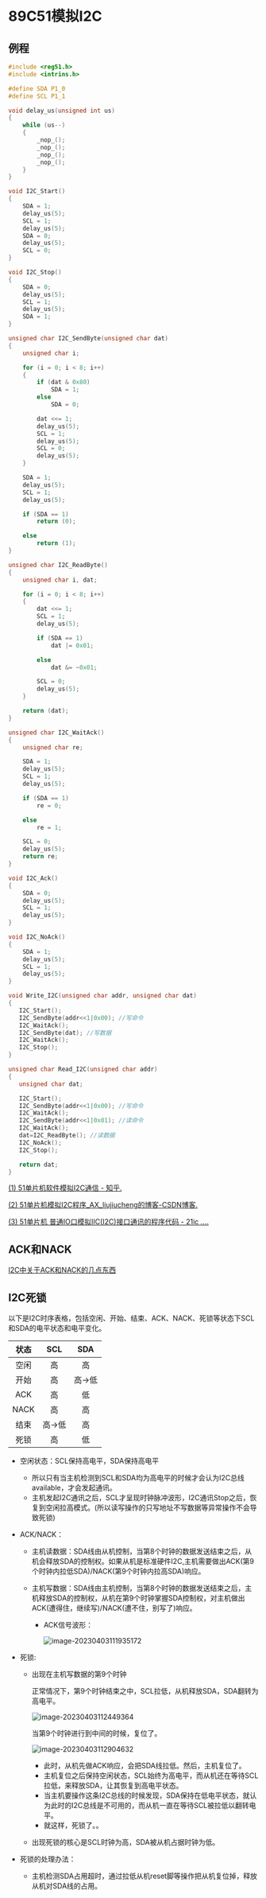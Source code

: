 # 89C51模拟I2C

## 例程

```c
#include <reg51.h>
#include <intrins.h>

#define SDA P1_0
#define SCL P1_1

void delay_us(unsigned int us)
{
    while (us--)
    {
        _nop_();
        _nop_();
        _nop_();
        _nop_();
    }
}

void I2C_Start()
{
    SDA = 1;
    delay_us(5);
    SCL = 1;
    delay_us(5);
    SDA = 0;
    delay_us(5);
    SCL = 0;
}

void I2C_Stop()
{
    SDA = 0;
    delay_us(5);
    SCL = 1;
    delay_us(5);
    SDA = 1;
}

unsigned char I2C_SendByte(unsigned char dat)
{
    unsigned char i;

    for (i = 0; i < 8; i++)
    {
        if (dat & 0x80)
            SDA = 1;
        else
            SDA = 0;

        dat <<= 1;
        delay_us(5);
        SCL = 1;
        delay_us(5);
        SCL = 0;
        delay_us(5);
    }

    SDA = 1;
    delay_us(5);
    SCL = 1;
    delay_us(5);

    if (SDA == 1)
        return (0);

    else
        return (1);
}

unsigned char I2C_ReadByte()
{
    unsigned char i, dat;

    for (i = 0; i < 8; i++)
    {
        dat <<= 1;
        SCL = 1;
        delay_us(5);

        if (SDA == 1)
            dat |= 0x01;

        else
            dat &= ~0x01;

        SCL = 0;
        delay_us(5);
    }

    return (dat);
}

unsigned char I2C_WaitAck()
{
    unsigned char re;

    SDA = 1;
    delay_us(5);
    SCL = 1;
    delay_us(5);

    if (SDA == 1)
        re = 0;

    else
        re = 1;

    SCL = 0;
    delay_us(5);
    return re;
}

void I2C_Ack()
{
    SDA = 0;
    delay_us(5);
    SCL = 1;
    delay_us(5);
}

void I2C_NoAck()
{
    SDA = 1;
    delay_us(5);
    SCL = 1;
    delay_us(5);
}

void Write_I2C(unsigned char addr, unsigned char dat)
{
   I2C_Start();
   I2C_SendByte(addr<<1|0x00); //写命令
   I2C_WaitAck();
   I2C_SendByte(dat); //写数据
   I2C_WaitAck();
   I2C_Stop();
}

unsigned char Read_I2C(unsigned char addr)
{
   unsigned char dat;

   I2C_Start();
   I2C_SendByte(addr<<1|0x00); //写命令
   I2C_WaitAck();
   I2C_SendByte(addr<<1|0x01); //读命令
   I2C_WaitAck();
   dat=I2C_ReadByte(); //读数据
   I2C_NoAck();
   I2C_Stop();

   return dat;
}
```


[(1) 51单片机软件模拟I2C通信 - 知乎.](https://zhuanlan.zhihu.com/p/90929240) 

[(2) 51单片机模拟I2C程序_AX_liujiucheng的博客-CSDN博客.]( https://blog.csdn.net/Mr_liu_JC/article/details/119428448 )

[(3) 51单片机 普通IO口模拟IIC(I2C)接口通讯的程序代码 - 21ic ....]( https://www.21ic.com/app/mcu/201701/701380.htm)



## ACK和NACK

[I2C中关于ACK和NACK的几点东西](https://www.cnblogs.com/aspirs/p/13088283.html)



## I2C死锁

以下是I2C时序表格，包括空闲、开始、结束、ACK、NACK、死锁等状态下SCL和SDA的电平状态和电平变化。

| 状态 |  SCL  |  SDA  |
| :--: | :---: | :---: |
| 空闲 |  高   |  高   |
| 开始 |  高   | 高→低 |
| ACK  |  高   |  低   |
| NACK |  高   |  高   |
| 结束 | 高→低 |  高   |
| 死锁 |  高   |  低   |

- 空闲状态：SCL保持高电平，SDA保持高电平

  - 所以只有当主机检测到SCL和SDA均为高电平的时候才会认为I2C总线available，才会发起通讯。
  - 主机发起I2C通讯之后，SCL才呈现时钟脉冲波形，I2C通讯Stop之后，恢复到空闲拉高模式。(所以读写操作的只写地址不写数据等异常操作不会导致死锁)

- ACK/NACK：

  - 主机读数据：SDA线由从机控制，当第8个时钟的数据发送结束之后，从机会释放SDA的控制权。如果从机是标准硬件I2C,主机需要做出ACK(第9个时钟内拉低SDA)/NACK(第9个时钟内拉高SDA)响应。

  - 主机写数据：SDA线由主机控制，当第8个时钟的数据发送结束之后，主机释放SDA的控制权，从机在第9个时钟掌握SDA控制权，对主机做出ACK(遭得住，继续写)/NACK(遭不住，别写了)响应。

    - ACK信号波形：

      ![image-20230403111935172](https://pic-1304959529.cos.ap-guangzhou.myqcloud.com/DB/image-20230403111935172.png)

- 死锁:

  - 出现在主机写数据的第9个时钟

    正常情况下，第9个时钟结束之中，SCL拉低，从机释放SDA，SDA翻转为高电平。

    ![image-20230403112449364](https://pic-1304959529.cos.ap-guangzhou.myqcloud.com/DB/image-20230403112449364.png)

    当第9个时钟进行到中间的时候，复位了。

    ![image-20230403112904632](https://pic-1304959529.cos.ap-guangzhou.myqcloud.com/DB/image-20230403112904632.png)

    - 此时，从机先做ACK响应，会把SDA线拉低。然后，主机复位了。
    - 主机复位之后保持空闲状态，SCL始终为高电平，而从机还在等待SCL拉低，来释放SDA，让其恢复到高电平状态。
    - 当主机要操作这条I2C总线的时候发现，SDA保持在低电平状态，就认为此时的I2C总线是不可用的，而从机一直在等待SCL被拉低以翻转电平。
    - 就这样，死锁了。。

  - 出现死锁的核心是SCL时钟为高，SDA被从机占据时钟为低。

    

- 死锁的处理办法：

  - 主机检测SDA占用超时，通过拉低从机reset脚等操作把从机复位掉，释放从机对SDA线的占用。

